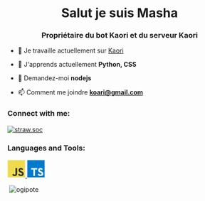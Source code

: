 <h1 align="center">Salut je suis Masha</h1>
<h3 align="center">Propriétaire du bot Kaori et du serveur Kaori</h3>

- 🔭 Je travaille actuellement sur [Kaori](https://discord.gg/sociale)

- 🌱 J'apprends actuellement **Python, CSS**

- 💬 Demandez-moi **nodejs**

- 📫 Comment me joindre **koari@gmail.com**

<h3 align="left">Connect with me:</h3>
<p align="left">
<a href="https://instagram.com/straw.soc" target="blank"><img align="center" src="https://raw.githubusercontent.com/rahuldkjain/github-profile-readme-generator/master/src/images/icons/Social/instagram.svg" alt="straw.soc" height="30" width="40" /></a>
</p>

<h3 align="left">Languages and Tools:</h3>
<p align="left"> <a href="https://developer.mozilla.org/en-US/docs/Web/JavaScript" target="_blank" rel="noreferrer"> <img src="https://raw.githubusercontent.com/devicons/devicon/master/icons/javascript/javascript-original.svg" alt="javascript" width="40" height="40"/> </a> <a href="https://www.typescriptlang.org/" target="_blank" rel="noreferrer"> <img src="https://raw.githubusercontent.com/devicons/devicon/master/icons/typescript/typescript-original.svg" alt="typescript" width="40" height="40"/> </a> </p>

<p>&nbsp;<img align="center" src="https://github-readme-stats.vercel.app/api?username=ogipote&show_icons=true&locale=en" alt="ogipote" /></p>
